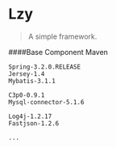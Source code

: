 

# Lzy
> A simple framework.

####Base Component
	Maven

	Spring-3.2.0.RELEASE
	Jersey-1.4
	Mybatis-3.1.1
	
	C3p0-0.9.1
	Mysql-connector-5.1.6
	
	Log4j-1.2.17
	Fastjson-1.2.6
	
	...



